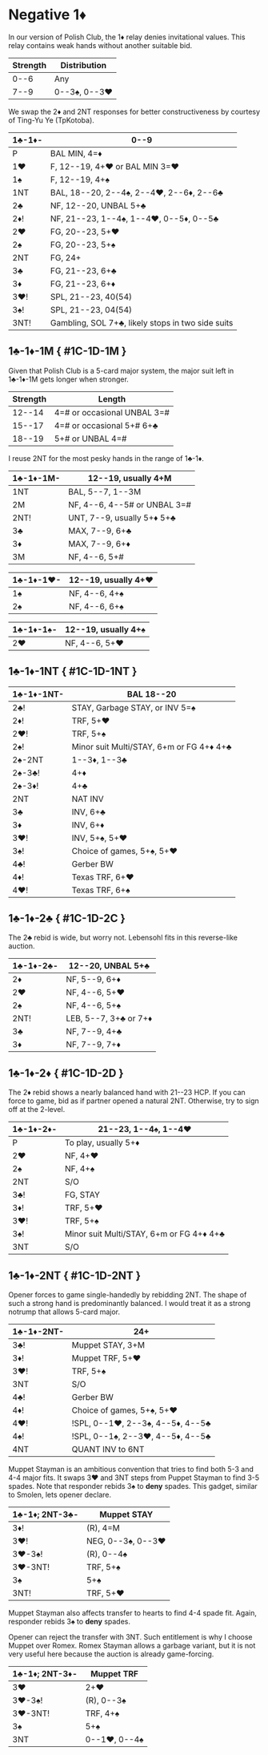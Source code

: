 # Negative 1♦

In our version of Polish Club, the 1♦ relay denies invitational values.  This
relay contains weak hands without another suitable bid.

| Strength | Distribution |
|----------|--------------|
| 0--6     | Any
| 7--9     | 0--3♠, 0--3♥

We swap the 2♦ and 2NT responses for better constructiveness by courtesy of
Ting-Yu Ye (TpKotoba).

| 1♣-1♦-  | 0--9 |
|---------|------|
| P       | BAL MIN, 4=♦
| 1♥      | F, 12--19, 4+♥ or BAL MIN 3=♥
| 1♠      | F, 12--19, 4+♠
| 1NT     | BAL, 18--20, 2--4♠, 2--4♥, 2--6♦, 2--6♣
| 2♣      | NF, 12--20, UNBAL 5+♣
| 2♦!     | NF, 21--23, 1--4♠, 1--4♥, 0--5♦, 0--5♣
| 2♥      | FG, 20--23, 5+♥
| 2♠      | FG, 20--23, 5+♠
| 2NT     | FG, 24+
| 3♣      | FG, 21--23, 6+♣
| 3♦      | FG, 21--23, 6+♦
| 3♥!     | SPL, 21--23, 40(54)
| 3♠!     | SPL, 21--23, 04(54)
| 3NT!    | Gambling, SOL 7+♣, likely stops in two side suits

## 1♣-1♦-1M { #1C-1D-1M }

Given that Polish Club is a 5-card major system, the major suit left in 1♣-1♦-1M
gets longer when stronger.

| Strength | Length |
|----------|--------|
| 12--14   | 4=# or occasional UNBAL 3=#
| 15--17   | 4=# or occasional 5+# 6+♣
| 18--19   | 5+# or UNBAL 4=#

I reuse 2NT for the most pesky hands in the range of 1♣-1♦.

| 1♣-1♦-1M- | 12--19, usually 4+M |
|-----------|---------------------|
| 1NT       | BAL, 5--7, 1--3M
| 2M        | NF, 4--6, 4--5# or UNBAL 3=#
| 2NT!      | UNT, 7--9, usually 5+♦ 5+♣
| 3♣        | MAX, 7--9, 6+♣
| 3♦        | MAX, 7--9, 6+♦
| 3M        | NF, 4--6, 5+#

| 1♣-1♦-1♥- | 12--19, usually 4+♥ |
|-----------|---------------------|
| 1♠        | NF, 4--6, 4+♠
| 2♠        | NF, 4--6, 6+♠

| 1♣-1♦-1♠- | 12--19, usually 4+♠ |
|-----------|---------------------|
| 2♥        | NF, 4--6, 5+♥

## 1♣-1♦-1NT { #1C-1D-1NT }

| 1♣-1♦-1NT-  | BAL 18--20 |
|-------------|------------|
| 2♣!         | STAY, Garbage STAY, or INV 5=♠
| 2♦!         | TRF, 5+♥
| 2♥!         | TRF, 5+♠
| 2♠!         | Minor suit Multi/STAY, 6+m or FG 4+♦ 4+♣
| 2♠-2NT      | 1--3♦, 1--3♣
| 2♠-3♣!      | 4+♦
| 2♠-3♦!      | 4+♣
| 2NT         | NAT INV
| 3♣          | INV, 6+♣
| 3♦          | INV, 6+♦
| 3♥!         | INV, 5+♠, 5+♥
| 3♠!         | Choice of games, 5+♠, 5+♥
| 4♣!         | Gerber BW
| 4♦!         | Texas TRF, 6+♥
| 4♥!         | Texas TRF, 6+♠

## 1♣-1♦-2♣ { #1C-1D-2C }

The 2♣ rebid is wide, but worry not.  Lebensohl fits in this reverse-like
auction.

| 1♣-1♦-2♣- | 12--20, UNBAL 5+♣ |
|-----------|-------------------|
| 2♦        | NF, 5--9, 6+♦
| 2♥        | NF, 4--6, 5+♥
| 2♠        | NF, 4--6, 5+♠
| 2NT!      | LEB, 5--7, 3+♣ or 7+♦
| 3♣        | NF, 7--9, 4+♣
| 3♦        | NF, 7--9, 7+♦

## 1♣-1♦-2♦ { #1C-1D-2D }

The 2♦ rebid shows a nearly balanced hand with 21--23 HCP.  If you can force
to game, bid as if partner opened a natural 2NT.  Otherwise, try to sign off at
the 2-level.

| 1♣-1♦-2♦- | 21--23, 1--4♠, 1--4♥ |
|-----------|----------------------|
| P         | To play, usually 5+♦
| 2♥        | NF, 4+♥
| 2♠        | NF, 4+♠
| 2NT       | S/O
| 3♣!       | FG, STAY
| 3♦!       | TRF, 5+♥
| 3♥!       | TRF, 5+♠
| 3♠!       | Minor suit Multi/STAY, 6+m or FG 4+♦ 4+♣
| 3NT       | S/O

## 1♣-1♦-2NT { #1C-1D-2NT }

Opener forces to game single-handedly by rebidding 2NT.  The shape of such a
strong hand is predominantly balanced.  I would treat it as a strong notrump
that allows 5-card major.

| 1♣-1♦-2NT- | 24+ |
|------------|-----|
| 3♣!        | Muppet STAY, 3+M
| 3♦!        | Muppet TRF, 5+♥
| 3♥!        | TRF, 5+♠
| 3NT        | S/O
| 4♣!        | Gerber BW
| 4♦!        | Choice of games, 5+♠, 5+♥
| 4♥!        | !SPL, 0--1♥, 2--3♠, 4--5♦, 4--5♣
| 4♠!        | !SPL, 0--1♠, 2--3♥, 4--5♦, 4--5♣
| 4NT        | QUANT INV to 6NT

Muppet Stayman is an ambitious convention that tries to find both 5-3 and 4-4
major fits.  It swaps 3♥ and 3NT steps from Puppet Stayman to find 3-5 spades.
Note that responder rebids 3♠ to **deny** spades.  This gadget, similar to
Smolen, lets opener declare.

| 1♣-1♦; 2NT-3♣- | Muppet STAY |
|----------------|-------------|
| 3♦!            | (R), 4=M
| 3♥!            | NEG, 0--3♠, 0--3♥
| 3♥-3♠!         | (R), 0--4♠
| 3♥-3NT!        | TRF, 5+♠
| 3♠             | 5+♠
| 3NT!           | TRF, 5+♥

Muppet Stayman also affects transfer to hearts to find 4-4 spade fit.  Again,
responder rebids 3♠ to **deny** spades.

Opener can reject the transfer with 3NT.  Such entitlement is why I choose
Muppet over Romex.  Romex Stayman allows a garbage variant, but it is not very
useful here because the auction is already game-forcing.

| 1♣-1♦; 2NT-3♦- | Muppet TRF |
|----------------|------------|
| 3♥             | 2+♥
| 3♥-3♠!         | (R), 0--3♠
| 3♥-3NT!        | TRF, 4+♠
| 3♠             | 5+♠
| 3NT            | 0--1♥, 0--4♠